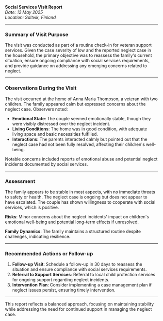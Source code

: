 

**Social Services Visit Report**  
*Date: 12 May 2025*  
*Location: Saltvik, Finland*  

---

### Summary of Visit Purpose  
The visit was conducted as part of a routine check-in for veteran support services. Given the case severity of low and the reported neglect case in the household, the primary objective was to reassess the family's current situation, ensure ongoing compliance with social services requirements, and provide guidance on addressing any emerging concerns related to neglect.

---

### Observations During the Visit  
The visit occurred at the home of Anna Maria Thompson, a veteran with two children. The family appeared calm but expressed concerns about the neglect case. Observers noted:  
- **Emotional State**: The couple seemed emotionally stable, though they were visibly distressed over the neglect incident.  
- **Living Conditions**: The home was in good condition, with adequate living space and basic necessities fulfilled.  
- **Interactions**: The parents interacted calmly but pointed out that the neglect case had not been fully resolved, affecting their children's well-being.  

Notable concerns included reports of emotional abuse and potential neglect incidents documented by social services.

---

### Assessment  
The family appears to be stable in most aspects, with no immediate threats to safety or health. The neglect case is ongoing but does not appear to have escalated. The couple has shown willingness to cooperate with social services, which is positive.  

**Risks**: Minor concerns about the neglect incidents' impact on children's emotional well-being and potential long-term effects if unresolved.  

**Family Dynamics**: The family maintains a structured routine despite challenges, indicating resilience.

---

### Recommended Actions or Follow-up  
1. **Follow-up Visit**: Schedule a follow-up in 30 days to reassess the situation and ensure compliance with social services requirements.  
2. **Referral to Support Services**: Referral to local child protection services for ongoing support regarding neglect incidents.  
3. **Intervention Plan**: Consider implementing a case management plan if neglect issues persist, ensuring timely intervention.  

---

This report reflects a balanced approach, focusing on maintaining stability while addressing the need for continued support in managing the neglect case.